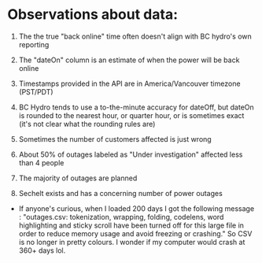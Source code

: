 # Observations about data:

1) The the true "back online" time often doesn't align with BC hydro's own reporting
2) The "dateOn" column is an estimate of when the power will be back online
3) Timestamps provided in the API are in America/Vancouver timezone (PST/PDT)
4) BC Hydro tends to use a to-the-minute accuracy for dateOff, but dateOn is rounded to the nearest hour, or quarter hour, or is sometimes exact (it's not clear what the rounding rules are)

5) Sometimes the number of customers affected is just wrong
6) About 50% of outages labeled as "Under investigation" affected less than 4 people
7) The majority of outages are planned
8) Sechelt exists and has a concerning number of power outages

- If anyone's curious, when I loaded 200 days I got the following message : "outages.csv: tokenization, wrapping, folding, codelens, word highlighting and sticky scroll have been turned off for this large file in order to reduce memory usage and avoid freezing or crashing." So CSV is no longer in pretty colours. I wonder if my computer would crash at 360+ days lol.
